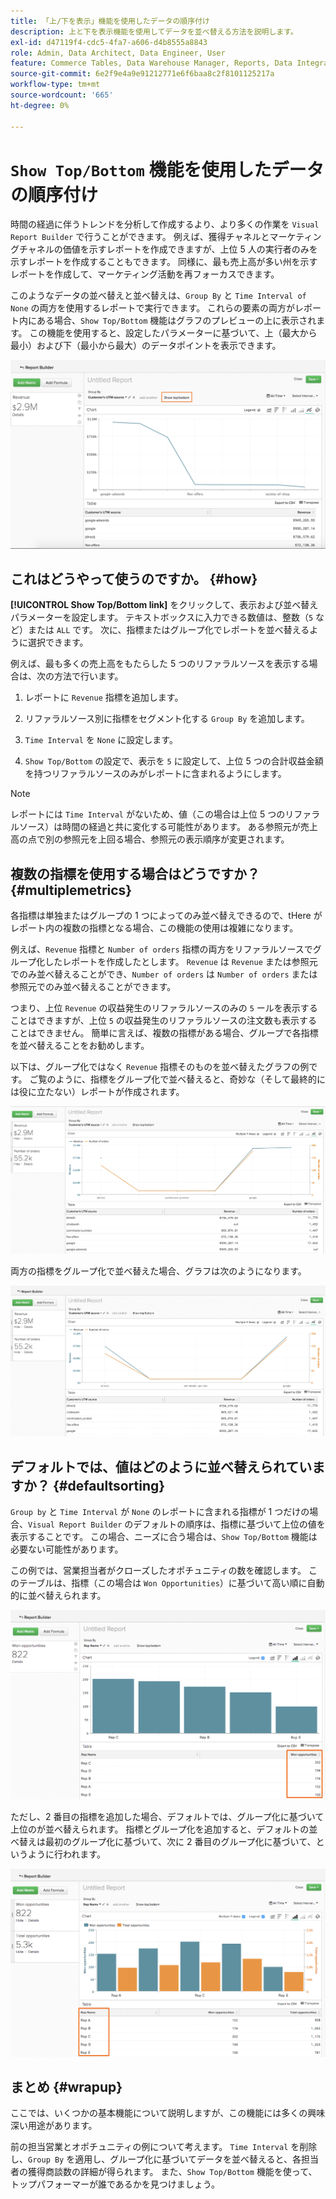 ```yaml
---
title: 「上/下を表示」機能を使用したデータの順序付け
description: 上と下を表示機能を使用してデータを並べ替える方法を説明します。
exl-id: d47119f4-cdc5-4fa7-a606-d4b8555a8843
role: Admin, Data Architect, Data Engineer, User
feature: Commerce Tables, Data Warehouse Manager, Reports, Data Integration
source-git-commit: 6e2f9e4a9e91212771e6f6baa8c2f8101125217a
workflow-type: tm+mt
source-wordcount: '665'
ht-degree: 0%

---
```


# `Show Top/Bottom` 機能を使用したデータの順序付け

時間の経過に伴うトレンドを分析して作成するより、より多くの作業を `Visual Report Builder` で行うことができます。 例えば、獲得チャネルとマーケティングチャネルの価値を示すレポートを作成できますが、上位 5 人の実行者のみを示すレポートを作成することもできます。 同様に、最も売上高が多い州を示すレポートを作成して、マーケティング活動を再フォーカスできます。

このようなデータの並べ替えと並べ替えは、`Group By` と `Time Interval of None` の両方を使用するレポートで実行できます。 これらの要素の両方がレポート内にある場合、`Show Top/Bottom` 機能はグラフのプレビューの上に表示されます。 この機能を使用すると、設定したパラメーターに基づいて、上（最大から最小）および下（最小から最大）のデータポイントを表示できます。

![&#x200B; ビジュアルReport Builderで上/下機能を表示します。](../../assets/Show_Top_Bottom.png)

## これはどうやって使うのですか。 {#how}

**[!UICONTROL Show Top/Bottom link]** をクリックして、表示および並べ替えパラメーターを設定します。 テキストボックスに入力できる数値は、整数（`5` など）または `ALL` です。 次に、指標またはグループ化でレポートを並べ替えるように選択できます。

例えば、最も多くの売上高をもたらした 5 つのリファラルソースを表示する場合は、次の方法で行います。

1. レポートに `Revenue` 指標を追加します。

1. リファラルソース別に指標をセグメント化する `Group By` を追加します。

1. `Time Interval` を `None` に設定します。

1. `Show Top/Bottom` の設定で、表示を `5` に設定して、上位 5 つの合計収益金額を持つリファラルソースのみがレポートに含まれるようにします。

>[!NOTE]
>
>レポートには `Time Interval` がないため、値（この場合は上位 5 つのリファラルソース）は時間の経過と共に変化する可能性があります。 ある参照元が売上高の点で別の参照元を上回る場合、参照元の表示順序が変更されます。

## 複数の指標を使用する場合はどうですか？ {#multiplemetrics}

各指標は単独またはグループの 1 つによってのみ並べ替えできるので、tHere がレポート内の複数の指標となる場合、この機能の使用は複雑になります。

例えば、`Revenue` 指標と `Number of orders` 指標の両方をリファラルソースでグループ化したレポートを作成したとします。 `Revenue` は `Revenue` または参照元でのみ並べ替えることができ、`Number of orders` は `Number of orders` または参照元でのみ並べ替えることができます。

つまり、上位 `Revenue` の収益発生のリファラルソースのみの `5` ールを表示することはできますが、上位 `5` の収益発生のリファラルソースの注文数も表示することはできません。 簡単に言えば、複数の指標がある場合、グループで各指標を並べ替えることをお勧めします。

以下は、グループ化ではなく `Revenue` 指標そのものを並べ替えたグラフの例です。 ご覧のように、指標をグループ化で並べ替えると、奇妙な（そして最終的には役に立たない）レポートが作成されます。

![&#x200B; 不審で役に立たないレポートの結果 &#x200B;](../../assets/strange-report-results.png)

両方の指標をグループ化で並べ替えた場合、グラフは次のようになります。

![&#x200B; グループ化による両方の指標の並べ替え &#x200B;](../../assets/sort-metrics-by-grouping.png)

## デフォルトでは、値はどのように並べ替えられていますか？ {#defaultsorting}

`Group by` と `Time Interval` が `None` のレポートに含まれる指標が 1 つだけの場合、`Visual Report Builder` のデフォルトの順序は、指標に基づいて上位の値を表示することです。 この場合、ニーズに合う場合は、`Show Top/Bottom` 機能は必要ない可能性があります。

この例では、営業担当者がクローズしたオポチュニティの数を確認します。 このテーブルは、指標（この場合は `Won Opportunities`）に基づいて高い順に自動的に並べ替えられます。

![&#x200B; 指標による並べ替え &#x200B;](../../assets/Ordered_by_metric.png)

ただし、2 番目の指標を追加した場合、デフォルトでは、グループ化に基づいて上位のが並べ替えられます。 指標とグループ化を追加すると、デフォルトの並べ替えは最初のグループ化に基づいて、次に 2 番目のグループ化に基づいて、というように行われます。

![&#x200B; グループ化による順序付け &#x200B;](../../assets/Ordered_by_grouping.png)

## まとめ {#wrapup}

ここでは、いくつかの基本機能について説明しますが、この機能には多くの興味深い用途があります。

前の担当営業とオポチュニティの例について考えます。 `Time Interval` を削除し、`Group By` を適用し、グループ化に基づいてデータを並べ替えると、各担当者の獲得商談数の詳細が得られます。 また、`Show Top/Bottom` 機能を使って、トップパフォーマーが誰であるかを見つけましょう。

